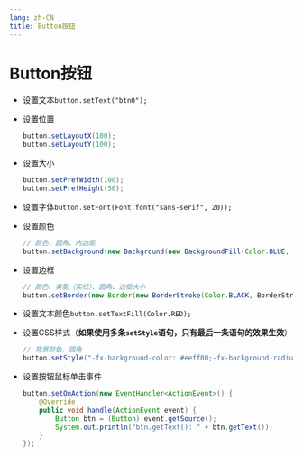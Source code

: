 ```yaml
---
lang: zh-CN
title: Button按钮
---
```



# Button按钮

* 设置文本`button.setText("btn0");`

* 设置位置
  
    ```java
    button.setLayoutX(100);  
    button.setLayoutY(100);
    ```

* 设置大小
  
    ```java
    button.setPrefWidth(100);  
    button.setPrefHeight(50);
    ```

* 设置字体`button.setFont(Font.font("sans-serif", 20));`

* 设置颜色
      
    ```java
    // 颜色，圆角、内边距
    button.setBackground(new Background(new BackgroundFill(Color.BLUE, new CornerRadii(20), new Insets(10))));
    ```

* 设置边框
  
    ```java
    // 颜色、类型（实线）、圆角、边框大小
    button.setBorder(new Border(new BorderStroke(Color.BLACK, BorderStrokeStyle.SOLID, new CornerRadii(20), new BorderWidths(10))));
    ```

* 设置文本颜色`button.setTextFill(Color.RED);`

* 设置CSS样式（**如果使用多条`setStyle`语句，只有最后一条语句的效果生效**）
      
    ```java
    // 背景颜色、圆角
    button.setStyle("-fx-background-color: #eeff00;-fx-background-radius: 20;");
    ```

* 设置按钮鼠标单击事件
  
    ```java
    button.setOnAction(new EventHandler<ActionEvent>() {  
        @Override  
        public void handle(ActionEvent event) {  
            Button btn = (Button) event.getSource();  
            System.out.println("btn.getText(): " + btn.getText());  
        }  
    });
    ```

